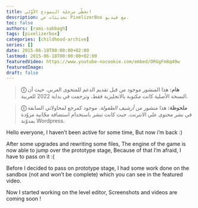 ```yaml
---
title: تخطّي مرحلة النموذج الأوّلي!
description: تحديثات عن PixelizerBox مع فيديو.
toc: false
authors: [rami-sabbagh]
tags: [pixelizerbox]
categories: [childhood-archive]
series: []
date: 2015-06-18T00:00:00+02:00
lastmod: 2015-06-18T00:00:00+02:00
featuredVideo: https://www.youtube-nocookie.com/embed/ORGgFm8q49w
featuredImage:
draft: false
---
```


> **ⓘ هام:** هذا المنشور موجود من قبل تقديم الدعم للمتحوى العربي. حيث أن النسخة الأصلية كانت مكتوبة بالانجليزية فقط، وترجمت في بداية 2022 للعربية.

> **ⓘ ملحوظة:** هذا منشور من _أرشيف الطفولة_. موجود كمرجع  لمحاولاتي السابقة في نشر محتوى على الانترنت. حيث كانت تنشر باستخدام استضافة مجّانية مزوّدة بمدوّنة Wordpress.

Hello everyone, I haven’t been active for some time, But now i’m back :)

After some upgrades and rewriting some files, The engine of the game is now able to jump over the prototype stage, Because of that I’m afraid, I have to pass on it :(

Before I decided to pass on prototype stage, I had some work done on the sandbox (not and won’t be complete) which you can see in the featured video.

Now I started working on the level editor, Screenshots and videos are coming soon !